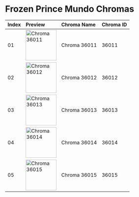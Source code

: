 # Frozen Prince Mundo Chromas

| Index | Preview | Chroma Name | Chroma ID |
|:---|:---|:---|:---|
| 01 | <img src='https://raw.communitydragon.org/latest/plugins/rcp-be-lol-game-data/global/default/v1/champion-chroma-images/36/36011.png' alt='Chroma 36011' width='100'> | Chroma 36011 | 36011 |
| 02 | <img src='https://raw.communitydragon.org/latest/plugins/rcp-be-lol-game-data/global/default/v1/champion-chroma-images/36/36012.png' alt='Chroma 36012' width='100'> | Chroma 36012 | 36012 |
| 03 | <img src='https://raw.communitydragon.org/latest/plugins/rcp-be-lol-game-data/global/default/v1/champion-chroma-images/36/36013.png' alt='Chroma 36013' width='100'> | Chroma 36013 | 36013 |
| 04 | <img src='https://raw.communitydragon.org/latest/plugins/rcp-be-lol-game-data/global/default/v1/champion-chroma-images/36/36014.png' alt='Chroma 36014' width='100'> | Chroma 36014 | 36014 |
| 05 | <img src='https://raw.communitydragon.org/latest/plugins/rcp-be-lol-game-data/global/default/v1/champion-chroma-images/36/36015.png' alt='Chroma 36015' width='100'> | Chroma 36015 | 36015 |
